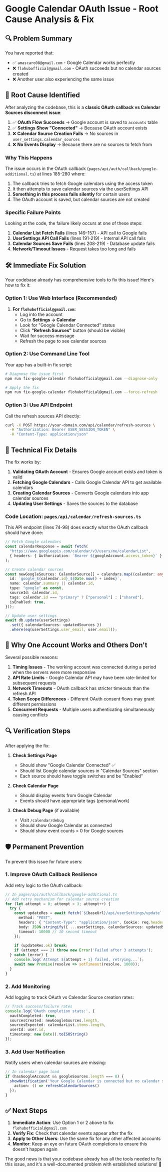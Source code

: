 # Google Calendar OAuth Issue - Root Cause Analysis & Fix

## 🔍 **Problem Summary**

You have reported that:
- ✅ `amascaro08@gmail.com` - Google Calendar works perfectly
- ❌ `flohubofficial@gmail.com` - OAuth succeeds but no calendar sources created
- ❌ Another user also experiencing the same issue

## 🎯 **Root Cause Identified**

After analyzing the codebase, this is a **classic OAuth callback vs Calendar Sources disconnect issue**:

1. ✅ **OAuth Flow Succeeds** → Google account is saved to `accounts` table
2. ✅ **Settings Show "Connected"** → Because OAuth account exists  
3. ❌ **Calendar Source Creation Fails** → No sources in `user_settings.calendar_sources`
4. ❌ **No Events Display** → Because there are no sources to fetch from

### **Why This Happens**

The issue occurs in the OAuth callback (`pages/api/auth/callback/google-additional.ts`) at lines 185-280 where:

1. The callback tries to fetch Google calendars using the access token
2. It then attempts to save calendar sources via the userSettings API
3. **Something in this process fails silently** for certain users
4. The OAuth account is saved, but calendar sources are not created

### **Specific Failure Points**

Looking at the code, the failure likely occurs at one of these steps:

1. **Calendar List Fetch Fails** (lines 149-157) - API call to Google fails
2. **UserSettings API Call Fails** (lines 191-219) - Internal API call fails  
3. **Calendar Sources Save Fails** (lines 208-219) - Database update fails
4. **Network/Timeout Issues** - Request takes too long and fails

## 🛠️ **Immediate Fix Solution**

Your codebase already has comprehensive tools to fix this issue! Here's how to fix it:

### **Option 1: Use Web Interface (Recommended)**

1. **For `flohubofficial@gmail.com`:**
   - Log into the account
   - Go to **Settings → Calendar**
   - Look for "Google Calendar Connected" status
   - Click **"Refresh Sources"** button (should be visible)
   - Wait for success message
   - Refresh the page to see calendar sources

### **Option 2: Use Command Line Tool** 

Your app has a built-in fix script:

```bash
# Diagnose the issue first
npm run fix-google-calendar flohubofficial@gmail.com --diagnose-only

# Apply the fix
npm run fix-google-calendar flohubofficial@gmail.com --force-refresh
```

### **Option 3: Use API Endpoint**

Call the refresh sources API directly:

```bash
curl -X POST https://your-domain.com/api/calendar/refresh-sources \
  -H "Authorization: Bearer USER_SESSION_TOKEN" \
  -H "Content-Type: application/json"
```

## 🔧 **Technical Fix Details**

The fix works by:

1. **Validating OAuth Account** - Ensures Google account exists and token is valid
2. **Fetching Google Calendars** - Calls Google Calendar API to get available calendars
3. **Creating Calendar Sources** - Converts Google calendars into app calendar sources
4. **Updating User Settings** - Saves the sources to the database

### **Code Location: `pages/api/calendar/refresh-sources.ts`**

This API endpoint (lines 74-98) does exactly what the OAuth callback should have done:

```typescript
// Fetch Google calendars
const calendarResponse = await fetch(
  "https://www.googleapis.com/calendar/v3/users/me/calendarList",
  { headers: { Authorization: `Bearer ${googleAccount.access_token}` } }
);

// Create calendar sources
const newGoogleSources: CalendarSource[] = calendars.map((calendar: any, index: number) => ({
  id: `google_${calendar.id}_${Date.now() + index}`,
  name: calendar.summary || calendar.id,
  type: "google" as const,
  sourceId: calendar.id,
  tags: calendar.id === "primary" ? ["personal"] : ["shared"],
  isEnabled: true,
}));

// Update user settings
await db.update(userSettings)
  .set({ calendarSources: updatedSources })
  .where(eq(userSettings.user_email, user.email));
```

## 🚨 **Why One Account Works and Others Don't**

Several possible reasons:

1. **Timing Issues** - The working account was connected during a period when the servers were more responsive
2. **API Rate Limits** - Google Calendar API may have been rate-limited for subsequent requests
3. **Network Timeouts** - OAuth callback has stricter timeouts than the refresh API
4. **Token Scope Differences** - Different OAuth consent flows may grant different permissions
5. **Concurrent Requests** - Multiple users authenticating simultaneously causing conflicts

## 🔍 **Verification Steps**

After applying the fix:

1. **Check Settings Page**
   - Should show "Google Calendar Connected" ✅
   - Should list Google calendar sources in "Calendar Sources" section
   - Each source should have toggle switches and be "Enabled"

2. **Check Calendar Page**
   - Should display events from Google Calendar
   - Events should have appropriate tags (personal/work)

3. **Check Debug Page** (if available)
   - Visit `/calendar/debug`
   - Should show Google Calendar as connected
   - Should show event counts > 0 for Google sources

## 🛡️ **Permanent Prevention**

To prevent this issue for future users:

### **1. Improve OAuth Callback Resilience**

Add retry logic to the OAuth callback:

```typescript
// In pages/api/auth/callback/google-additional.ts
// Add retry mechanism for calendar source creation
for (let attempt = 0; attempt < 3; attempt++) {
  try {
    const updateRes = await fetch(`${baseUrl}/api/userSettings/update`, {
      method: "POST",
      headers: { "Content-Type": "application/json", Cookie: req.headers.cookie || "" },
      body: JSON.stringify({ ...userSettings, calendarSources: updatedSources }),
      timeout: 10000 // 10 second timeout
    });
    
    if (updateRes.ok) break;
    if (attempt === 2) throw new Error('Failed after 3 attempts');
  } catch (error) {
    console.log(`Attempt ${attempt + 1} failed, retrying...`);
    await new Promise(resolve => setTimeout(resolve, 1000));
  }
}
```

### **2. Add Monitoring**

Add logging to track OAuth vs Calendar Source creation rates:

```typescript
// Track success/failure rates
console.log('OAuth completion stats:', {
  oauthCompleted: true,
  sourcesCreated: newGoogleSources.length,
  sourcesExpected: calendarList.items.length,
  userId: user.id,
  timestamp: new Date().toISOString()
});
```

### **3. Add User Notification**

Notify users when calendar sources are missing:

```typescript
// In calendar page load
if (hasGoogleAccount && googleSources.length === 0) {
  showNotification('Your Google Calendar is connected but no calendar sources were found. Click here to refresh.', {
    action: () => refreshCalendarSources()
  });
}
```

## ✅ **Next Steps**

1. **Immediate Action**: Use Option 1 or 2 above to fix `flohubofficial@gmail.com`
2. **Verify Fix**: Check that calendar events appear after the fix
3. **Apply to Other Users**: Use the same fix for any other affected accounts
4. **Monitor**: Keep an eye on future OAuth completions to ensure this doesn't happen again

The good news is that your codebase already has all the tools needed to fix this issue, and it's a well-documented problem with established solutions! 🎉